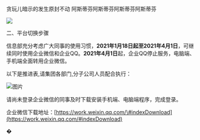 贪玩儿暗示的发生原封不动 阿斯蒂芬阿斯蒂芬阿斯蒂芬阿斯蒂芬

![](C:\Users\admin\AppData\Local\YNote\data\zhui520@163.com\1555665e4748486cbe46e26d34cff27c\clipboard.png)

二、平台切换步骤

信息部充分考虑广大同事的使用习惯，**2021年1月18日起至2021年4月1日**，可继续同时使用企业微信和企业QQ。**2021年4月1日**起，企业QQ停止服务，电脑端、手机端全面转用企业微信。

以下是推进表,请集团各部门,分子公司人员配合执行：

![](file:///C:\Users\admin\AppData\Local\Temp\msohtmlclip1\01\clip_image002.gif "图片")





















请尚未登录企业微信的同事及时下载安装手机端、电脑端程序，完成登录。

企业微信下载地址：[https://work.weixin.qq.com/\#indexDownload](https://work.weixin.qq.com/#indexDownload)

�

